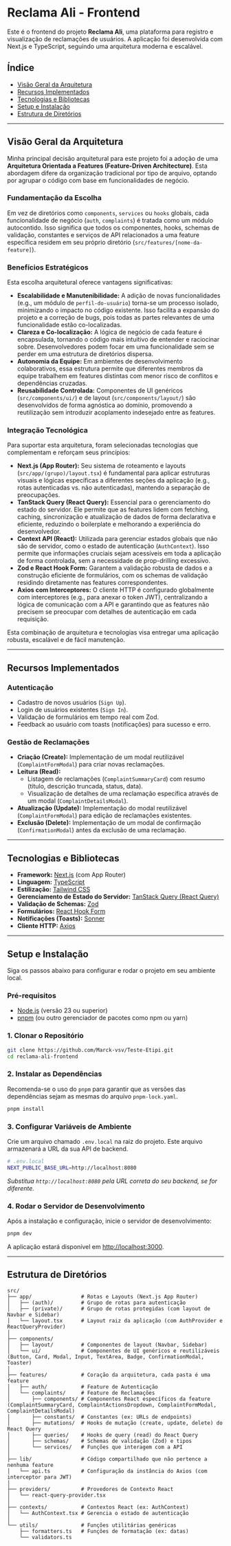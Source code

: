 # Reclama Ali - Frontend

Este é o frontend do projeto **Reclama Ali**, uma plataforma para registro e visualização de reclamações de usuários. A aplicação foi desenvolvida com Next.js e TypeScript, seguindo uma arquitetura moderna e escalável.

## Índice

- [Visão Geral da Arquitetura](#visão-geral-da-arquitetura)
- [Recursos Implementados](#recursos-implementados)
- [Tecnologias e Bibliotecas](#tecnologias-e-bibliotecas)
- [Setup e Instalação](#setup-e-instalação)
- [Estrutura de Diretórios](#estrutura-de-diretórios)

---

## Visão Geral da Arquitetura

Minha principal decisão arquitetural para este projeto foi a adoção de uma **Arquitetura Orientada a Features (Feature-Driven Architecture)**. Esta abordagem difere da organização tradicional por tipo de arquivo, optando por agrupar o código com base em funcionalidades de negócio.

### Fundamentação da Escolha

Em vez de diretórios como `components`, `services` ou `hooks` globais, cada funcionalidade de negócio (`auth`, `complaints`) é tratada como um módulo autocontido. Isso significa que todos os componentes, hooks, schemas de validação, constantes e serviços de API relacionados a uma feature específica residem em seu próprio diretório (`src/features/[nome-da-feature]`).

### Benefícios Estratégicos

Esta escolha arquitetural oferece vantagens significativas:

-   **Escalabilidade e Manutenibilidade:** A adição de novas funcionalidades (e.g., um módulo de `perfil-do-usuário`) torna-se um processo isolado, minimizando o impacto no código existente. Isso facilita a expansão do projeto e a correção de bugs, pois todas as partes relevantes de uma funcionalidade estão co-localizadas.
-   **Clareza e Co-localização:** A lógica de negócio de cada feature é encapsulada, tornando o código mais intuitivo de entender e raciocinar sobre. Desenvolvedores podem focar em uma funcionalidade sem se perder em uma estrutura de diretórios dispersa.
-   **Autonomia da Equipe:** Em ambientes de desenvolvimento colaborativos, essa estrutura permite que diferentes membros da equipe trabalhem em features distintas com menor risco de conflitos e dependências cruzadas.
-   **Reusabilidade Controlada:** Componentes de UI genéricos (`src/components/ui/`) e de layout (`src/components/layout/`) são desenvolvidos de forma agnóstica ao domínio, promovendo a reutilização sem introduzir acoplamento indesejado entre as features.

### Integração Tecnológica

Para suportar esta arquitetura, foram selecionadas tecnologias que complementam e reforçam seus princípios:

-   **Next.js (App Router):** Seu sistema de roteamento e layouts (`src/app/(grupo)/layout.tsx`) é fundamental para aplicar estruturas visuais e lógicas específicas a diferentes seções da aplicação (e.g., rotas autenticadas vs. não autenticadas), mantendo a separação de preocupações.
-   **TanStack Query (React Query):** Essencial para o gerenciamento do estado do servidor. Ele permite que as features lidem com fetching, caching, sincronização e atualização de dados de forma declarativa e eficiente, reduzindo o boilerplate e melhorando a experiência do desenvolvedor.
-   **Context API (React):** Utilizada para gerenciar estados globais que não são de servidor, como o estado de autenticação (`AuthContext`). Isso permite que informações cruciais sejam acessíveis em toda a aplicação de forma controlada, sem a necessidade de prop-drilling excessivo.
-   **Zod e React Hook Form:** Garantem a validação robusta de dados e a construção eficiente de formulários, com os schemas de validação residindo diretamente nas features correspondentes.
-   **Axios com Interceptores:** O cliente HTTP é configurado globalmente com interceptores (e.g., para anexar o token JWT), centralizando a lógica de comunicação com a API e garantindo que as features não precisem se preocupar com detalhes de autenticação em cada requisição.

Esta combinação de arquitetura e tecnologias visa entregar uma aplicação robusta, escalável e de fácil manutenção.

---

## Recursos Implementados

### Autenticação
- Cadastro de novos usuários (`Sign Up`).
- Login de usuários existentes (`Sign In`).
- Validação de formulários em tempo real com Zod.
- Feedback ao usuário com toasts (notificações) para sucesso e erro.

### Gestão de Reclamações
- **Criação (Create):** Implementação de um modal reutilizável (`ComplaintFormModal`) para criar novas reclamações.
- **Leitura (Read):**
    - Listagem de reclamações (`ComplaintSummaryCard`) com resumo (título, descrição truncada, status, data).
    - Visualização de detalhes de uma reclamação específica através de um modal (`ComplaintDetailsModal`).
- **Atualização (Update):** Implementação do modal reutilizável (`ComplaintFormModal`) para edição de reclamações existentes.
- **Exclusão (Delete):** Implementação de um modal de confirmação (`ConfirmationModal`) antes da exclusão de uma reclamação.

---

## Tecnologias e Bibliotecas

- **Framework:** [Next.js](https://nextjs.org/) (com App Router)
- **Linguagem:** [TypeScript](https://www.typescriptlang.org/)
- **Estilização:** [Tailwind CSS](https://tailwindcss.com/)
- **Gerenciamento de Estado do Servidor:** [TanStack Query (React Query)](https://tanstack.com/query/latest)
- **Validação de Schemas:** [Zod](https://zod.dev/)
- **Formulários:** [React Hook Form](https://react-hook-form.com/)
- **Notificações (Toasts):** [Sonner](https://sonner.emilkowal.ski/)
- **Cliente HTTP:** [Axios](https://axios-http.com/)

---

## Setup e Instalação

Siga os passos abaixo para configurar e rodar o projeto em seu ambiente local.

### Pré-requisitos

- [Node.js](https://nodejs.org/) (versão 23 ou superior)
- [pnpm](https://pnpm.io/installation) (ou outro gerenciador de pacotes como npm ou yarn)

### 1. Clonar o Repositório

```bash
git clone https://github.com/Marck-vsv/Teste-Etipi.git
cd reclama-ali-frontend
```

### 2. Instalar as Dependências

Recomenda-se o uso do `pnpm` para garantir que as versões das dependências sejam as mesmas do arquivo `pnpm-lock.yaml`.

```bash
pnpm install
```

### 3. Configurar Variáveis de Ambiente

Crie um arquivo chamado `.env.local` na raiz do projeto. Este arquivo armazenará a URL da sua API de backend.

```bash
# .env.local
NEXT_PUBLIC_BASE_URL=http://localhost:8080
```
*Substitua `http://localhost:8080` pela URL correta do seu backend, se for diferente.*

### 4. Rodar o Servidor de Desenvolvimento

Após a instalação e configuração, inicie o servidor de desenvolvimento:

```bash
pnpm dev
```

A aplicação estará disponível em [http://localhost:3000](http://localhost:3000).

---

## Estrutura de Diretórios

```
src/
├── app/                # Rotas e Layouts (Next.js App Router)
│   ├── (auth)/         # Grupo de rotas para autenticação
│   ├── (private)/      # Grupo de rotas protegidas (com layout de Navbar e Sidebar)
│   └── layout.tsx      # Layout raiz da aplicação (com AuthProvider e ReactQueryProvider)
│
├── components/
│   ├── layout/         # Componentes de layout (Navbar, Sidebar)
│   └── ui/             # Componentes de UI genéricos e reutilizáveis (Button, Card, Modal, Input, TextArea, Badge, ConfirmationModal, Toaster)
│
├── features/           # Coração da arquitetura, cada pasta é uma feature
│   ├── auth/           # Feature de Autenticação
│   └── complaints/     # Feature de Reclamações
│       ├── components/ # Componentes React específicos da feature (ComplaintSummaryCard, ComplaintActionsDropdown, ComplaintFormModal, ComplaintDetailsModal)
│       ├── constants/  # Constantes (ex: URLs de endpoints)
│       ├── mutations/  # Hooks de mutação (create, update, delete) do React Query
│       ├── queries/    # Hooks de query (read) do React Query
│       ├── schemas/    # Schemas de validação (Zod) e tipos
│       └── services/   # Funções que interagem com a API
│
├── lib/                # Código compartilhado que não pertence a nenhuma feature
│   └── api.ts          # Configuração da instância do Axios (com interceptor para JWT)
│
├── providers/          # Provedores de Contexto React
│   └── react-query-provider.tsx
│
├── contexts/           # Contextos React (ex: AuthContext)
│   └── AuthContext.tsx # Gerencia o estado de autenticação
│
└── utils/              # Funções utilitárias genéricas
    ├── formatters.ts   # Funções de formatação (ex: datas)
    └── validators.ts
```